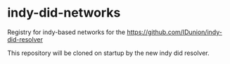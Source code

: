 # indy-did-networks 

Registry for indy-based networks for the https://github.com/IDunion/indy-did-resolver

This repository will be cloned on startup by the new indy did resolver.
